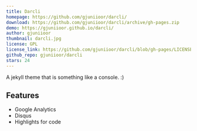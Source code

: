 ```yaml
---
title: Darcli
homepage: https://github.com/gjuniioor/darcli/
download: https://github.com/gjuniioor/darcli/archive/gh-pages.zip
demo: https://gjuniioor.github.io/darcli/
author: gjuniioor
thumbnail: darcli.jpg
license: GPL
license_link: https://github.com/gjuniioor/darcli/blob/gh-pages/LICENSE
github_repo: gjuniioor/darcli
stars: 24
---
```


A jekyll theme that is something like a console. :)

## Features
- Google Analytics
- Disqus
- Highlights for code
